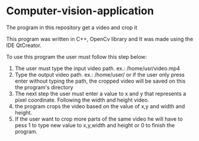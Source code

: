# Computer-vision-application
The program in this repository get a video and crop it 

This program was written in C++, OpenCv library and It was made using the IDE QtCreator. 

To use this program the user must follow this step below:

1. The user must type the input video path. ex.: /home/usr/video.mp4
2. Type the output video path. ex.: /home/user/ or if the user only press enter without typing the path, the cropped video will be saved on this the program's directory
3. The next step the user must enter a value to x and y that represents a pixel coordinate. Following the width and height video.
4. the program crops the video based on the value of x,y and width and height.
5. If the user want to crop more parts of the same video he will have to pess 1 to type new value to x,y,width and height or 0 to finish the program.

